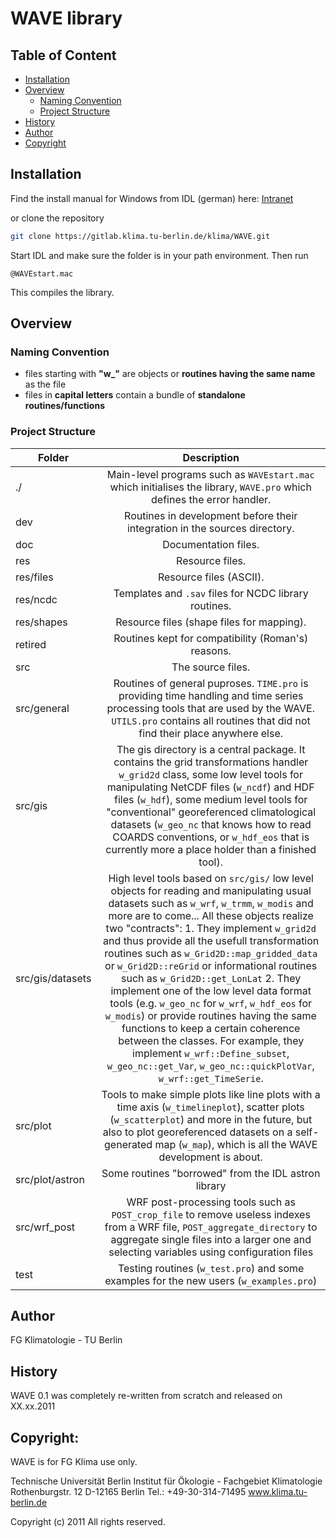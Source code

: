 # WAVE library

## Table of Content

-   [Installation](#Installation)
-   [Overview](#Overview)
    -   [Naming Convention](#Naming-Convention)
    -   [Project Structure](#Project-Structure)
-   [History](#History)
-   [Author](#Author)
-   [Copyright](#Copyright)

## Installation

Find the install manual for Windows from IDL (german) here:
[Intranet](https://www.klima.tu-berlin.de/fg_doku/doku.php?id=idl)

or clone the repository

```sh
git clone https://gitlab.klima.tu-berlin.de/klima/WAVE.git
```

Start IDL and make sure the folder is in your path environment. Then run

```idl
@WAVEstart.mac
```

This compiles the library.

## Overview

### Naming Convention

-   files starting with **"w\_"** are objects or **routines having the same name** as the file
-   files in **capital letters** contain a bundle of **standalone routines/functions**

### Project Structure

| Folder           |                                                                                                                                                                                                                                                                                                                                                                           Description                                                                                                                                                                                                                                                                                                                                                                            |
| ---------------- | :--------------------------------------------------------------------------------------------------------------------------------------------------------------------------------------------------------------------------------------------------------------------------------------------------------------------------------------------------------------------------------------------------------------------------------------------------------------------------------------------------------------------------------------------------------------------------------------------------------------------------------------------------------------------------------------------------------------------------------------------------------------: |
| ./               |                                                                                                                                                                                                                                                                                                                      Main-level programs such as `WAVEstart.mac` which initialises the library, `WAVE.pro` which defines the error handler.                                                                                                                                                                                                                                                                                                                      |
| dev              |                                                                                                                                                                                                                                                                                                                                            Routines in development before their integration in the sources directory.                                                                                                                                                                                                                                                                                                                                            |
| doc              |                                                                                                                                                                                                                                                                                                                                                                       Documentation files.                                                                                                                                                                                                                                                                                                                                                                       |
| res              |                                                                                                                                                                                                                                                                                                                                                                         Resource files.                                                                                                                                                                                                                                                                                                                                                                          |
| res/files        |                                                                                                                                                                                                                                                                                                                                                                     Resource files (ASCII).                                                                                                                                                                                                                                                                                                                                                                      |
| res/ncdc         |                                                                                                                                                                                                                                                                                                                                                      Templates and `.sav` files for NCDC library routines.                                                                                                                                                                                                                                                                                                                                                       |
| res/shapes       |                                                                                                                                                                                                                                                                                                                                                            Resource files (shape files for mapping).                                                                                                                                                                                                                                                                                                                                                             |
| retired          |                                                                                                                                                                                                                                                                                                                                                        Routines kept for compatibility (Roman's) reasons.                                                                                                                                                                                                                                                                                                                                                        |
| src              |                                                                                                                                                                                                                                                                                                                                                                        The source files.                                                                                                                                                                                                                                                                                                                                                                         |
| src/general      |                                                                                                                                                                                                                                                                          Routines of general puproses. `TIME.pro` is providing time handling and time series processing tools that are used by the WAVE. `UTILS.pro` contains all routines that did not find their place anywhere else.                                                                                                                                                                                                                                                                          |
| src/gis          |                                                                                                                                                                        The gis directory is a central package. It contains the grid transformations handler `w_grid2d` class, some low level tools for manipulating NetCDF files (`w_ncdf`) and HDF files (`w_hdf`), some medium level tools for "conventional" georeferenced climatological datasets (`w_geo_nc` that knows how to read COARDS conventions, or `w_hdf_eos` that is currently more a place holder than a finished tool).                                                                                                                                                                         |
| src/gis/datasets | High level tools based on `src/gis/` low level objects for reading and manipulating usual datasets such as `w_wrf`, `w_trmm`, `w_modis` and more are to come... All these objects realize two "contracts": 1. They implement `w_grid2d` and thus provide all the usefull transformation routines such as `w_Grid2D::map_gridded_data` or `w_Grid2D::reGrid` or informational routines such as `w_Grid2D::get_LonLat` 2. They implement one of the low level data format tools (e.g. `w_geo_nc` for `w_wrf`, `w_hdf_eos` for `w_modis`) or provide routines having the same functions to keep a certain coherence between the classes. For example, they implement `w_wrf::Define_subset`, `w_geo_nc::get_Var`, `w_geo_nc::quickPlotVar`, `w_wrf::get_TimeSerie`. |
| src/plot         |                                                                                                                                                                                                                                                  Tools to make simple plots like line plots with a time axis (`w_timelineplot`), scatter plots (`w_scatterplot`) and more in the future, but also to plot georeferenced datasets on a self-generated map (`w_map`), which is all the WAVE development is about.                                                                                                                                                                                                                                                  |
| src/plot/astron  |                                                                                                                                                                                                                                                                                                                                                       Some routines "borrowed" from the IDL astron library                                                                                                                                                                                                                                                                                                                                                       |
| src/wrf_post     |                                                                                                                                                                                                                                                                      WRF post-processing tools such as `POST_crop_file` to remove useless indexes from a WRF file, `POST_aggregate_directory` to aggregate single files into a larger one and selecting variables using configuration files                                                                                                                                                                                                                                                                      |
| test             |                                                                                                                                                                                                                                                                                                                                      Testing routines (`w_test.pro`) and some examples for the new users (`w_examples.pro`)                                                                                                                                                                                                                                                                                                                                      |

## Author

FG Klimatologie - TU Berlin

## History

WAVE 0.1 was completely re-written from scratch and released on XX.xx.2011

## Copyright:

WAVE is for FG Klima use only.

Technische Universität Berlin Institut für Ökologie - Fachgebiet Klimatologie Rothenburgstr. 12 D-12165 Berlin Tel.:
+49-30-314-71495 www.klima.tu-berlin.de

Copyright (c) 2011 All rights reserved.
